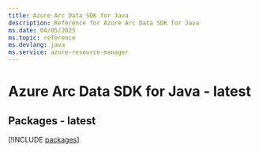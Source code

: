 ```yaml
---
title: Azure Arc Data SDK for Java
description: Reference for Azure Arc Data SDK for Java
ms.date: 04/05/2025
ms.topic: reference
ms.devlang: java
ms.service: azure-resource-manager
---
```

# Azure Arc Data SDK for Java - latest
## Packages - latest
[!INCLUDE [packages](arc-data-index.md)]